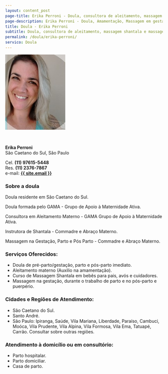 ```yaml
---
layout: content_post
page-title: Erika Perroni - Doula, consultora de aleitamento, massagem shantala e massagem materna
page-description: Erika Perroni - Doula, Amamentação, Massagem em gestantes e shantala em bebês
title: Doula - Erika Perroni
subtitle: Doula, consultora de aleitamento, massagem shantala e massagem materna
permalink: /doula/erika-perroni/
servico: Doula
---
```


<div class="row block">
  <div class="col-md-3 col-sm-12">
    <div class="block">
      <img style="width: initial;" src="/img/perfil2.jpg" alt="Erika Perroni">
    </div>
  </div>
  <div class="col-md-9 col-sm-12">
    <div class="block">
      <p>&nbsp;</p>
      <p>
        <strong>Erika Perroni</strong><br>
        São Caetano do Sul, São Paulo
      </p>
      <p>
        Cel. <strong>(11) 97615-5448</strong><br>
        Res. <strong>(11) 2376-7867</strong><br>
        e-mail: <a href="mailto:{{ site.encryptedemail }}" onclick="this.href=this.href.replace(/ /g,'')"><strong>{{ site.email }}</strong></a>
      </p>
    </div>
  </div>
</div>

### Sobre a doula
Doula residente em São Caetano do Sul.

Doula formada pelo GAMA - Grupo de Apoio à Maternidade Ativa.

Consultora em Aleitamento Materno - GAMA Grupo de Apoio à Maternidade Ativa.

Instrutora de Shantala - Commadre e Abraço Materno.

Massagem na Gestação, Parto e Pós Parto - Commadre e Abraço Materno.

### Serviços Oferecidos:
- Doula de pré-parto/gestação, parto e pós-parto imediato.
- Aleitamento materno (Auxilio na amamentação).
- Curso de Massagem Shantala em bebês para pais, avós e cuidadores.
- Massagem na gestação, durante o trabalho de parto e no pós-parto e puerpério.

### Cidades e Regiões de Atendimento:
- São Caetano do Sul.
- Santo André.
- São Paulo: Ipiranga, Saúde, Vila Mariana, Liberdade, Paraíso, Cambuci, Moóca, Vila Prudente, Vila Alpina, Vila Formosa, Vila Ema, Tatuapé, Carrão. Consultar sobre outras regiões.

### Atendimento à domicílio ou em consultório:
- Parto hospitalar.
- Parto domiciliar.
- Casa de parto.
